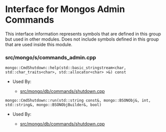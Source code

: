 
# Interface for Mongos Admin Commands
This interface information represents symbols that are defined in this group but used in other modules.  Does not include symbols defined in this group that are used inside this module.

### src/mongo/s/commands\_admin.cpp

<div></div>

    mongo::CmdShutdown::help(std::basic_stringstream<char, std::char_traits<char>, std::allocator<char> >&) const

- Used By:

    - [src/mongo/db/commands/shutdown.cpp](../../../../queries/database\_commands)

<div></div>

    mongo::CmdShutdown::run(std::string const&, mongo::BSONObj&, int, std::string&, mongo::BSONObjBuilder&, bool)

- Used By:

    - [src/mongo/db/commands/shutdown.cpp](../../../../queries/database\_commands)
